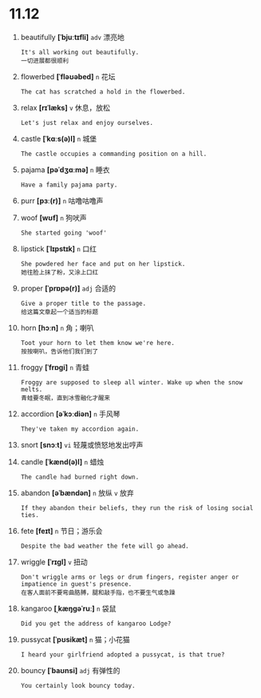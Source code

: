 # 11.12











1. beautifully **[ˈbjuːtɪfli]** `adv` 漂亮地
    ```
    It's all working out beautifully.
    一切进展都很顺利
    ```

2. flowerbed **[ˈfləʊəbed]** `n` 花坛
    ```
    The cat has scratched a hold in the flowerbed.
    
    ```

3. relax **[rɪˈlæks]** `v` 休息，放松
    ```
    Let's just relax and enjoy ourselves.
    
    ```

4. castle **[ˈkɑːs(ə)l]** `n` 城堡
    ```
    The castle occupies a commanding position on a hill.
    
    ```

5. pajama **[pəˈdʒɑːmə]** `n` 睡衣
    ```
    Have a family pajama party.
    
    ```

6. purr **[pɜː(r)]** `n` 咕噜咕噜声

7. woof **[wʊf]** `n` 狗吠声
    ```
    She started going 'woof'
    
    ```

8. lipstick **[ˈlɪpstɪk]** `n` 口红
    ```
    She powdered her face and put on her lipstick.
    她往脸上抹了粉，又涂上口红
    ```

9. proper **[ˈprɒpə(r)]** `adj` 合适的
    ```
    Give a proper title to the passage.
    给这篇文章起一个适当的标题
    ```

10. horn **[hɔːn]** `n` 角；喇叭
    ```
    Toot your horn to let them know we're here.
    按按喇叭，告诉他们我们到了
    ```

11. froggy **[ˈfrɒɡi]** `n` 青蛙
    ```
    Froggy are supposed to sleep all winter. Wake up when the snow melts.
    青蛙要冬眠，直到冰雪融化才醒来
    ```

12. accordion **[əˈkɔːdiən]** `n` 手风琴
    ```
    They've taken my accordion again.
    
    ```

13. snort **[snɔːt]** `vi` 轻蔑或愤怒地发出哼声

14. candle **[ˈkænd(ə)l]** `n` 蜡烛
    ```
    The candle had burned right down.
    
    ```

15. abandon **[əˈbændən]** `n` 放纵 `v` 放弃
    ```
    If they abandon their beliefs, they run the risk of losing social ties.
    
    ```

16. fete **[feɪt]** `n` 节日；游乐会
    ```
    Despite the bad weather the fete will go ahead.
    
    ```

17. wriggle **[ˈrɪɡl]** `v` 扭动
    ```
    Don't wriggle arms or legs or drum fingers, register anger or impatience in guest's presence.
    在客人面前不要弯曲胳膊，腿和敲手指，也不要生气或急躁
    ```

18. kangaroo **[ˌkæŋɡəˈruː]** `n` 袋鼠
    ```
    Did you get the address of kangaroo Lodge?
    
    ```

19. pussycat **[ˈpʊsikæt]** `n` 猫；小花猫
    ```
    I heard your girlfriend adopted a pussycat, is that true?
    
    ```

20. bouncy **[ˈbaʊnsi]** `adj` 有弹性的
    ```
    You certainly look bouncy today.
    
    ```
